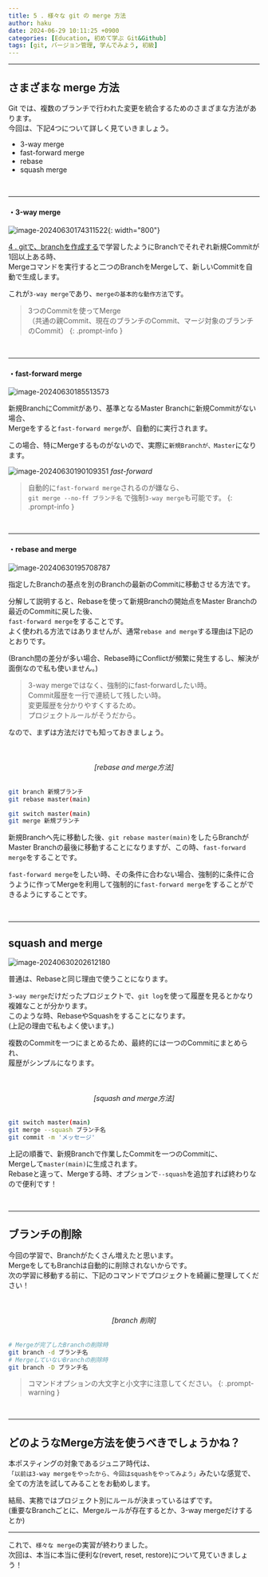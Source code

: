 ```yaml
---
title: 5 . 様々な git の merge 方法
author: haku
date: 2024-06-29 10:11:25 +0900
categories: [Education, 初めて学ぶ Git&Github]
tags: [git, バージョン管理, 学んでみよう, 初級]
---
```

---

## さまざまな merge 方法

Git では、複数のブランチで行われた変更を統合するためのさまざまな方法があります。  
今回は、下記4つについて詳しく見ていきましょう。

 - 3-way merge
 - fast-forward merge
 - rebase 
 - squash merge

<br/>

---

#### ・3-way merge

![image-20240630174311522](../assets/img/post/2024-06-15-edu-git-04/image-20240630174311522.png){: width="800"}

[4 . gitで、branchを作成する](https://hakunote.net/posts/edu-git-03/)で学習したようにBranchでそれぞれ新規Commitが1回以上ある時、  
Mergeコマンドを実行すると二つのBranchをMergeして、新しいCommitを自動で生成します。

これが`3-way merge`であり、`mergeの基本的な動作方法`です。

>  3つのCommitを使ってMerge  
>（共通の親Commit、現在のブランチのCommit、マージ対象のブランチのCommit）
{: .prompt-info }

<br/>

---

#### ・fast-forward merge

![image-20240630185513573](../assets/img/post/2024-06-15-edu-git-04/image-20240630185513573.png)

新規BranchにCommitがあり、基準となるMaster Branchに新規Commitがない場合、  
Mergeをすると`fast-forward merge`が、自動的に実行されます。

この場合、特にMergeするものがないので、実際に`新規Branchが、Master`になります。

![image-20240630190109351](../assets/img/post/2024-06-15-edu-git-04/image-20240630190109351.png)
_fast-forward_

> 自動的に`fast-forward merge`されるのが嫌なら、  
> `git merge --no-ff ブランチ名` で強制`3-way merge`も可能です。
{: .prompt-info }

<br/>

---

#### ・rebase and merge

![image-20240630195708787](../assets/img/post/2024-06-15-edu-git-04/image-20240630195708787.png)

指定したBranchの基点を別のBranchの最新のCommitに移動させる方法です。

分解して説明すると、Rebaseを使って新規Branchの開始点をMaster Branchの最近のCommitに戻した後、  
`fast-forward merge`をすることです。  
よく使われる方法ではありませんが、通常`rebase and merge`する理由は下記のとおりです。  

(Branch間の差分が多い場合、Rebase時にConflictが頻繁に発生するし、解決が面倒なので私も使いません。)

> 3-way mergeではなく、強制的にfast-forwardしたい時。  
> Commit履歴を一行で連続して残したい時。  
> 変更履歴を分かりやすくするため。  
> プロジェクトルールがそうだから。

なので、まずは方法だけでも知っておきましょう。

<br/>

###### <center>[rebase and merge方法]</center>
```bash
git branch 新規ブランチ
git rebase master(main)

git switch master(main)
git merge 新規ブランチ
```

新規Branchへ先に移動した後、`git rebase master(main)`をしたらBranchがMaster Branchの最後に移動することになりますが、この時、`fast-forward merge`をすることです。

`fast-forward merge`をしたい時、その条件に合わない場合、強制的に条件に合うように作ってMergeを利用して強制的に`fast-forward merge`をすることができるようにすることです。

<br/>

---

## squash and merge

![image-20240630202612180](../assets/img/post/2024-06-15-edu-git-04/image-20240630202612180.png)

普通は、Rebaseと同じ理由で使うことになります。

`3-way merge`だけだったプロジェクトで、`git log`を使って履歴を見るとかなり複雑なことが分かります。  
このような時、RebaseやSquashをすることになります。  
(上記の理由で私もよく使います。)

複数のCommitを一つにまとめるため、最終的には一つのCommitにまとめられ、  
履歴がシンプルになります。

<br/>

###### <center>[squash and merge方法]</center>
```bash
git switch master(main)
git merge --squash ブランチ名
git commit -m 'メッセージ'
```

上記の順番で、新規Branchで作業したCommitを一つのCommitに、  
Mergeして`master(main)`に生成されます。  
Rebaseと違って、Mergeする時、オプションで`--squash`を追加すれば終わりなので便利です！

<br/>

---

## ブランチの削除

今回の学習で、Branchがたくさん増えたと思います。  
MergeをしてもBranchは自動的に削除されないからです。  
次の学習に移動する前に、下記のコマンドでプロジェクトを綺麗に整理してください！

<br/>

###### <center>[branch 削除]</center>
```bash
# Mergeが完了したBranchの削除時
git branch -d ブランチ名
# MergeしていないBranchの削除時
git branch -D ブランチ名
```

> コマンドオプションの大文字と小文字に注意してください。
{: .prompt-warning }

<br/>

---

## どのようなMerge方法を使うべきでしょうかね？

本ポスティングの対象であるジュニア時代は、  
`「以前は3-way mergeをやったから、今回はsquashをやってみよう」`みたいな感覚で、全ての方法を試してみることをお勧めします。

結局、実務ではプロジェクト別にルールが決まっているはずです。  
(重要なBranchごとに、Mergeルールが存在するとか、3-way mergeだけするとか)

------

これで、`様々な merge`の実習が終わりました。  
次回は、本当に本当に便利な(revert, reset, restore)について見ていきましょう！